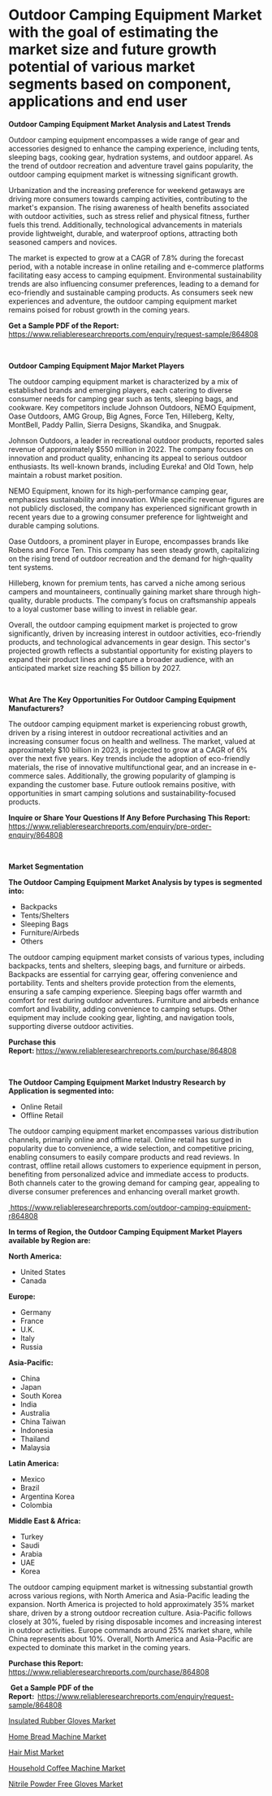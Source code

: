 <p><h1>Outdoor Camping Equipment Market with the goal of estimating the market size and future growth potential of various market segments based on component, applications and end user</h1></p><p><strong>Outdoor Camping Equipment Market Analysis and Latest Trends</strong></p>
<p><p>Outdoor camping equipment encompasses a wide range of gear and accessories designed to enhance the camping experience, including tents, sleeping bags, cooking gear, hydration systems, and outdoor apparel. As the trend of outdoor recreation and adventure travel gains popularity, the outdoor camping equipment market is witnessing significant growth. </p><p>Urbanization and the increasing preference for weekend getaways are driving more consumers towards camping activities, contributing to the market's expansion. The rising awareness of health benefits associated with outdoor activities, such as stress relief and physical fitness, further fuels this trend. Additionally, technological advancements in materials provide lightweight, durable, and waterproof options, attracting both seasoned campers and novices.</p><p>The market is expected to grow at a CAGR of 7.8% during the forecast period, with a notable increase in online retailing and e-commerce platforms facilitating easy access to camping equipment. Environmental sustainability trends are also influencing consumer preferences, leading to a demand for eco-friendly and sustainable camping products. As consumers seek new experiences and adventure, the outdoor camping equipment market remains poised for robust growth in the coming years.</p></p>
<p><strong>Get a Sample PDF of the Report:&nbsp;</strong> <a href="https://www.reliableresearchreports.com/enquiry/request-sample/864808?utm_campaign=32&utm_medium=2&utm_source=Github&utm_content=ia&utm_term=04042025&utm_id=outdoor-camping-equipment">https://www.reliableresearchreports.com/enquiry/request-sample/864808</a></p>
<p>&nbsp;</p>
<p><strong>Outdoor Camping Equipment Major Market Players</strong></p>
<p><p>The outdoor camping equipment market is characterized by a mix of established brands and emerging players, each catering to diverse consumer needs for camping gear such as tents, sleeping bags, and cookware. Key competitors include Johnson Outdoors, NEMO Equipment, Oase Outdoors, AMG Group, Big Agnes, Force Ten, Hilleberg, Kelty, MontBell, Paddy Pallin, Sierra Designs, Skandika, and Snugpak.</p><p>Johnson Outdoors, a leader in recreational outdoor products, reported sales revenue of approximately $550 million in 2022. The company focuses on innovation and product quality, enhancing its appeal to serious outdoor enthusiasts. Its well-known brands, including Eureka! and Old Town, help maintain a robust market position.</p><p>NEMO Equipment, known for its high-performance camping gear, emphasizes sustainability and innovation. While specific revenue figures are not publicly disclosed, the company has experienced significant growth in recent years due to a growing consumer preference for lightweight and durable camping solutions.</p><p>Oase Outdoors, a prominent player in Europe, encompasses brands like Robens and Force Ten. This company has seen steady growth, capitalizing on the rising trend of outdoor recreation and the demand for high-quality tent systems.</p><p>Hilleberg, known for premium tents, has carved a niche among serious campers and mountaineers, continually gaining market share through high-quality, durable products. The company’s focus on craftsmanship appeals to a loyal customer base willing to invest in reliable gear.</p><p>Overall, the outdoor camping equipment market is projected to grow significantly, driven by increasing interest in outdoor activities, eco-friendly products, and technological advancements in gear design. This sector's projected growth reflects a substantial opportunity for existing players to expand their product lines and capture a broader audience, with an anticipated market size reaching $5 billion by 2027.</p></p>
<p>&nbsp;</p>
<p><strong>What Are The Key Opportunities For Outdoor Camping Equipment Manufacturers?</strong></p>
<p><p>The outdoor camping equipment market is experiencing robust growth, driven by a rising interest in outdoor recreational activities and an increasing consumer focus on health and wellness. The market, valued at approximately $10 billion in 2023, is projected to grow at a CAGR of 6% over the next five years. Key trends include the adoption of eco-friendly materials, the rise of innovative multifunctional gear, and an increase in e-commerce sales. Additionally, the growing popularity of glamping is expanding the customer base. Future outlook remains positive, with opportunities in smart camping solutions and sustainability-focused products.</p></p>
<p><strong>Inquire or Share Your Questions If Any Before Purchasing This Report:</strong> <a href="https://www.reliableresearchreports.com/enquiry/pre-order-enquiry/864808?utm_campaign=32&utm_medium=2&utm_source=Github&utm_content=ia&utm_term=04042025&utm_id=outdoor-camping-equipment">https://www.reliableresearchreports.com/enquiry/pre-order-enquiry/864808</a></p>
<p>&nbsp;</p>
<p><strong>Market Segmentation</strong></p>
<p><strong>The Outdoor Camping Equipment Market Analysis by types is segmented into:</strong></p>
<p><ul><li>Backpacks</li><li>Tents/Shelters</li><li>Sleeping Bags</li><li>Furniture/Airbeds</li><li>Others</li></ul></p>
<p><p>The outdoor camping equipment market consists of various types, including backpacks, tents and shelters, sleeping bags, and furniture or airbeds. Backpacks are essential for carrying gear, offering convenience and portability. Tents and shelters provide protection from the elements, ensuring a safe camping experience. Sleeping bags offer warmth and comfort for rest during outdoor adventures. Furniture and airbeds enhance comfort and livability, adding convenience to camping setups. Other equipment may include cooking gear, lighting, and navigation tools, supporting diverse outdoor activities.</p></p>
<p><strong>Purchase this Report:&nbsp;</strong><a href="https://www.reliableresearchreports.com/purchase/864808?utm_campaign=32&utm_medium=2&utm_source=Github&utm_content=ia&utm_term=04042025&utm_id=outdoor-camping-equipment">https://www.reliableresearchreports.com/purchase/864808</a></p>
<p>&nbsp;</p>
<p><strong>The Outdoor Camping Equipment Market Industry Research by Application is segmented into:</strong></p>
<p><ul><li>Online Retail</li><li>Offline Retail</li></ul></p>
<p><p>The outdoor camping equipment market encompasses various distribution channels, primarily online and offline retail. Online retail has surged in popularity due to convenience, a wide selection, and competitive pricing, enabling consumers to easily compare products and read reviews. In contrast, offline retail allows customers to experience equipment in person, benefiting from personalized advice and immediate access to products. Both channels cater to the growing demand for camping gear, appealing to diverse consumer preferences and enhancing overall market growth.</p></p>
<p><a href="https://www.reliableresearchreports.com/outdoor-camping-equipment-r864808?utm_campaign=32&utm_medium=2&utm_source=Github&utm_content=ia&utm_term=04042025&utm_id=outdoor-camping-equipment">&nbsp;https://www.reliableresearchreports.com/outdoor-camping-equipment-r864808</a></p>
<p><strong>In terms of Region, the Outdoor Camping Equipment Market Players available by Region are:</strong></p>
<p>
    <p> <strong> North America: </strong>
        <ul>
            <li>United States</li>
            <li>Canada</li>
        </ul>
        </p> 
    <p> <strong> Europe: </strong>
        <ul>
            <li>Germany</li>
            <li>France</li>
            <li>U.K.</li>
            <li>Italy</li>
            <li>Russia</li>
        </ul>
        </p> 
    <p> <strong> Asia-Pacific: </strong>
        <ul>
            <li>China</li>
            <li>Japan</li>
            <li>South Korea</li>
            <li>India</li>
            <li>Australia</li>
            <li>China Taiwan</li>
            <li>Indonesia</li>
            <li>Thailand</li>
            <li>Malaysia</li>
        </ul>
        </p> 
    <p> <strong> Latin America: </strong>
        <ul>
            <li>Mexico</li>
            <li>Brazil</li>
            <li>Argentina Korea</li>
            <li>Colombia</li>
        </ul>
        </p> 
    <p> <strong> Middle East & Africa: </strong>
        <ul>
            <li>Turkey</li>
            <li>Saudi</li>
            <li>Arabia</li>
            <li>UAE</li>
            <li>Korea</li>
        </ul>
    </p>
    </p>
<p><p>The outdoor camping equipment market is witnessing substantial growth across various regions, with North America and Asia-Pacific leading the expansion. North America is projected to hold approximately 35% market share, driven by a strong outdoor recreation culture. Asia-Pacific follows closely at 30%, fueled by rising disposable incomes and increasing interest in outdoor activities. Europe commands around 25% market share, while China represents about 10%. Overall, North America and Asia-Pacific are expected to dominate this market in the coming years.</p></p>
<p><strong>Purchase this Report: </strong><a href="https://www.reliableresearchreports.com/purchase/864808?utm_campaign=32&utm_medium=2&utm_source=Github&utm_content=ia&utm_term=04042025&utm_id=outdoor-camping-equipment">https://www.reliableresearchreports.com/purchase/864808</a></p>
<p>&nbsp;<strong>Get a Sample PDF of the Report:&nbsp;&nbsp;</strong><a href="https://www.reliableresearchreports.com/enquiry/request-sample/864808?utm_campaign=32&utm_medium=2&utm_source=Github&utm_content=ia&utm_term=04042025&utm_id=outdoor-camping-equipment">https://www.reliableresearchreports.com/enquiry/request-sample/864808</a></p>
<p><strong></strong></p>
<p><p><a href="https://github.com/rocicbenton/Market-Research-Report-List-1/blob/main/insulated-rubber-gloves-market.md?utm_campaign=32&utm_medium=2&utm_source=Github&utm_content=ia&utm_term=04042025&utm_id=outdoor-camping-equipment">Insulated Rubber Gloves Market</a></p><p><a href="https://github.com/ishikodehira/Market-Research-Report-List-1/blob/main/home-bread-machine-market.md?utm_campaign=32&utm_medium=2&utm_source=Github&utm_content=ia&utm_term=04042025&utm_id=outdoor-camping-equipment">Home Bread Machine Market</a></p><p><a href="https://github.com/klenaestien23/Market-Research-Report-List-1/blob/main/hair-mist-market.md?utm_campaign=32&utm_medium=2&utm_source=Github&utm_content=ia&utm_term=04042025&utm_id=outdoor-camping-equipment">Hair Mist Market</a></p><p><a href="https://github.com/filinjaic7/Market-Research-Report-List-1/blob/main/household-coffee-machine-market.md?utm_campaign=32&utm_medium=2&utm_source=Github&utm_content=ia&utm_term=04042025&utm_id=outdoor-camping-equipment">Household Coffee Machine Market</a></p><p><a href="https://github.com/tahjaylestro/Market-Research-Report-List-1/blob/main/nitrile-powder-free-gloves-market.md?utm_campaign=32&utm_medium=2&utm_source=Github&utm_content=ia&utm_term=04042025&utm_id=outdoor-camping-equipment">Nitrile Powder Free Gloves Market</a></p></p>